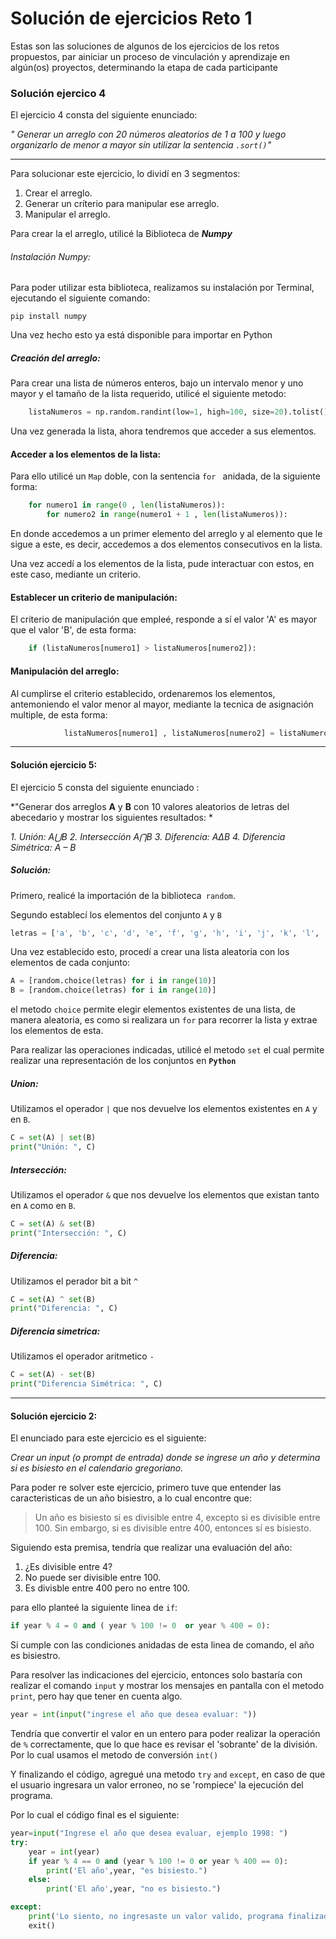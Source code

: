 # Solución de ejercicios Reto 1
Estas son las soluciones de algunos de los ejercicios de los retos propuestos, par ainiciar un proceso de vinculación y aprendizaje en algún(os) proyectos, determinando la etapa de cada participante

### Solución ejercico 4
El ejercicio 4 consta del siguiente enunciado:

*" Generar un arreglo con 20 números aleatorios de 1 a 100 y luego organizarlo de menor a mayor sin utilizar la sentencia `.sort()`"*


------------

Para solucionar este ejercicio, lo dividí en 3 segmentos:
1.  Crear el arreglo.
2. Generar un críterio para manipular ese arreglo.
3. Manipular el arreglo.

Para crear la el arreglo, utilicé la Biblioteca de ***Numpy***

######  Instalación Numpy:
Para poder utilizar esta biblioteca, realizamos su instalación por Terminal, ejecutando el siguiente comando:

   `pip install numpy`

Una vez hecho esto ya está disponible para importar en Python
	

##### Creación del arreglo:

Para crear una lista de números enteros, bajo un intervalo menor y uno mayor y el tamaño de la lista requerido, utilicé el siguiente metodo:
```python
	listaNumeros = np.random.randint(low=1, high=100, size=20).tolist() 
```
Una vez generada la lista, ahora tendremos que acceder a sus elementos.

#### Acceder a los elementos de la lista:

Para ello utilicé un `Map` doble, con la sentencia `for ` anidada, de la siguiente forma:

```python
	for numero1 in range(0 , len(listaNumeros)):
		for numero2 in range(numero1 + 1 , len(listaNumeros)): 
```
En donde accedemos a un primer elemento del arreglo y al elemento que le sigue a este, es decir, accedemos a dos elementos consecutivos en la lista.

Una vez accedí a los elementos de la lista, pude interactuar con estos, en este caso, mediante un criterio.

#### Establecer un criterio de manipulación:

El criterio de manipulación que empleé, responde  a sí el valor 'A' es mayor que el valor 'B', de esta forma: 
```python
	if (listaNumeros[numero1] > listaNumeros[numero2]): 
```
#### Manipulación del arreglo:
Al cumplirse el criterio establecido, ordenaremos los elementos, antemoniendo el valor menor al mayor, mediante la tecnica de asignación multiple, de esta forma:
```python
			listaNumeros[numero1] , listaNumeros[numero2] = listaNumeros[numero2] , listaNumeros[numero1]
```


------------

####  Solución ejercicio 5:
El ejercicio 5 consta del siguiente enunciado :

*"Generar dos arreglos **A** y **B** con 10 valores aleatorios de letras del abecedario y mostrar los siguientes resultados: *

*1. Unión: A⋃B*
*2. Intersección A⋂B*
*3. Diferencia: AΔB*
*4. Diferencia Simétrica: A – B*

##### Solución:
Primero, realicé la importación de la biblioteca` random`.

Segundo establecí los elementos del conjunto `A` y `B`

```python
letras = ['a', 'b', 'c', 'd', 'e', 'f', 'g', 'h', 'i', 'j', 'k', 'l', 'm', 'n', 'o', 'p', 'q', 'r', 's', 't', 'u', 'v', 'w', 'x', 'y', 'z']
```
Una vez establecido esto, procedí a crear una lista aleatoria con los elementos de cada conjunto:

```python
A = [random.choice(letras) for i in range(10)]
B = [random.choice(letras) for i in range(10)]
```
el metodo `choice` permite elegir elementos existentes de una lista, de manera aleatoria, es como si realizara un `for` para recorrer la lista y extrae los elementos de esta.

Para realizar las operaciones indicadas, utilicé el metodo `set` el cual permite realizar una representación de los conjuntos en **`Python`**

##### Union:
Utilizamos el operador  `|` que nos devuelve los elementos existentes en `A` y en `B`.
```python
C = set(A) | set(B)
print("Unión: ", C)
```
##### Intersección:
Utilizamos el operador  `&` que nos devuelve los elementos que existan tanto en `A` como en `B`.
```python
C = set(A) & set(B)
print("Intersección: ", C)
```
##### Diferencia:
Utilizamos el perador bit a bit `^` 
```python
C = set(A) ^ set(B)
print("Diferencia: ", C)
```
##### Diferencia simetrica:
Utilizamos el operador aritmetico `-` 
```python
C = set(A) - set(B)
print("Diferencia Simétrica: ", C)
```

------------

####  Solución ejercicio 2:

El enunciado para este ejercicio es el siguiente:

*Crear un input (o prompt de entrada) donde se ingrese un año y determina si es bisiesto en el calendario gregoriano.*

Para poder re solver este ejercicio, primero tuve que entender las caracteristicas de un año bisiestro, a lo cual encontre que:

> Un año es bisiesto si es divisible entre 4, excepto si es divisible entre 100. Sin embargo, si es divisible entre 400, entonces sí es bisiesto.

Siguiendo esta premisa, tendría que realizar una evaluación del año:
1.  ¿Es divisible entre 4?
2. No puede ser divisible entre 100.
3. Es divisble entre 400 pero no entre 100.

para ello planteé la siguiente linea de `if`:

```python
if year % 4 = 0 and ( year % 100 != 0  or year % 400 = 0):
```
Si cumple con las condiciones anidadas de esta linea de comando, el año  es bisiestro.

Para resolver las indicaciones del ejercicio, entonces solo bastaría con realizar el comando `input` y mostrar los mensajes en pantalla con el metodo `print`, pero  hay que tener en cuenta algo.

```python
year = int(input("ingrese el año que desea evaluar: ")) 
```
Tendría que convertir el valor en un entero para poder realizar la operación de `%`  correctamente, que lo que hace es revisar el 'sobrante' de la división. Por lo cual usamos el metodo de conversión `int()`

Y finalizando el código, agregué una metodo `try` `and` `except`, en caso de que el usuario ingresara un valor erroneo, no se 'rompiece' la ejecución del programa.

Por lo cual el código final es el siguiente:

```python
year=input("Ingrese el año que desea evaluar, ejemplo 1998: ")
try:
    year = int(year)
    if year % 4 == 0 and (year % 100 != 0 or year % 400 == 0):
        print('El año',year, "es bisiesto.")
    else:
        print('El año',year, "no es bisiesto.")    

except:
    print('Lo siento, no ingresaste un valor valido, programa finalizado...')
    exit()
```












